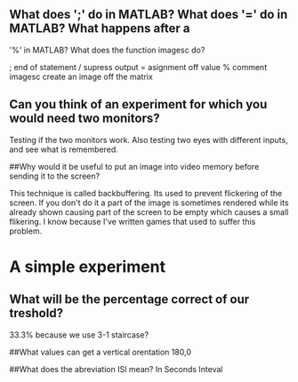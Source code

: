 
## What does ';' do in MATLAB? What does '=' do in MATLAB? What happens after a
'%' in MATLAB? What does the function imagesc do?

; end of statement / supress output
= asignment off value
% comment
imagesc create an image off the matrix


## Can you think of an experiment for which you would need two monitors?

Testing if the two monitors work. Also testing two eyes with different inputs, and
see what is remembered.

##Why would it be useful to put an image into video memory before sending it to the screen?

This technique is called backbuffering. Its used to prevent flickering of the screen.
If you don't do it a part of the image is sometimes rendered while its already shown
causing part of the screen to be empty which causes a small flikering. I know
because I've written games that used to suffer this problem.

# A simple experiment
## What will be the percentage correct of our treshold?

33.3% because we use 3-1 staircase?

##What values can get a vertical orentation
180,0

##What does the abreviation ISI mean?
In Seconds Inteval


